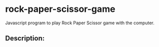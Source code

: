 # rock-paper-scissor-game
Javascript program to play Rock Paper Scissor game with the computer.

## Description:





